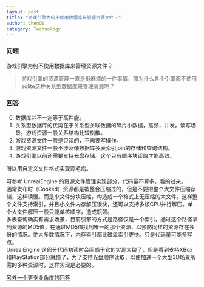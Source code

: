 ```yaml
---
layout: post
title: "游戏引擎为何不使用数据库来管理资源文件？"
author: ChenQi
category: Technology
---
```


### 问题

游戏引擎为何不使用数据库来管理资源文件？

> 游戏引擎的资源管理一直是挺麻烦的一件事情，那为什么各个引擎都不使用sqlite这种关系型数据库来管理资源呢？

### 回答

0. 数据库并不一定等于高性能。
1. 关系型数据库的优势在于关系型关联数据的碎片小数据，高频，并发，读写场景。游戏资源一般关系结构比较松散。
2. 游戏资源文件一般是只读的，不需要写操作。
3. 游戏资源文件一般不涉及像数据库多表索引join的存储和查询结构。
4. 游戏引擎以前还需要支持光盘存储。这个只有顺序块读取才能高效。

所以用自定义文件格式实现没毛病。

可参考 UnrealEngine 的资源文件管理实现部分，代码量不算多，看的过来。  
通常发布时（Cooked）资源都是被整合压缩过的，但是不要把整个大文件压缩存储，这样读慢。而是小文件分块压缩，构造成一个格式上无压缩的大文件。这样整个文件支持索引，并且小文件内存解压很快，还可以支持多核CPU并行解压。单个大文件解压一般只能单核顺序，造成瓶颈。  
多表查询确实有需求场景，目前引擎的方式是路径仅是一个索引，通过这个路径拿到资源的MD5值，在通过MD5值找到唯一的那个资源，以预防同样的资源存在多份的情况。绝大多数情况下，内存索引都比磁盘索引更快。只是代码量可能多写点。  
UnrealEngine 这部分代码初读时会困惑于它的实现太绕了，但是看到支持XBox和PlayStation部分就懂了，为了支持光盘顺序读取，以便加速一个大型3D场景所需的多种资源时，这样实现是必要的。

[另外一个更专业角度的回答](https://www.zhihu.com/question/342951101/answer/807156306)
